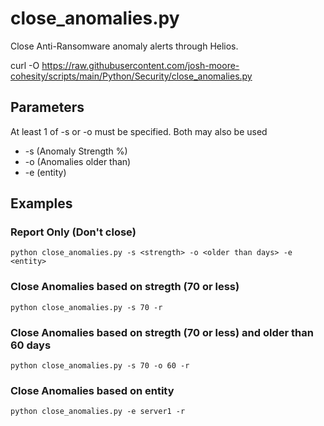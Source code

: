 # **close_anomalies.py**

   Close Anti-Ransomware anomaly alerts through Helios.

   curl -O https://raw.githubusercontent.com/josh-moore-cohesity/scripts/main/Python/Security/close_anomalies.py

## **Parameters**
   At least 1 of -s or -o must be specified.  Both may also be used
* -s (Anomaly Strength %)
* -o (Anomalies older than)
* -e (entity)
  
## **Examples**

### Report Only (Don't close)
    python close_anomalies.py -s <strength> -o <older than days> -e <entity>

### Close Anomalies based on stregth (70 or less)
    python close_anomalies.py -s 70 -r

### Close Anomalies based on stregth (70 or less) and older than 60 days
    python close_anomalies.py -s 70 -o 60 -r

### Close Anomalies based on entity
    python close_anomalies.py -e server1 -r
